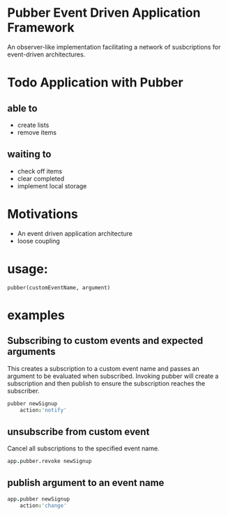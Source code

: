 # Pubber Event Driven Application Framework

An observer-like implementation facilitating a network of susbcriptions
for event-driven architectures.

# Todo Application with Pubber

## able to
* create lists
* remove items

## waiting to
* check off items
* clear completed
* implement local storage


# Motivations

* An event driven application architecture
* loose coupling


# usage:
```coffeescriptxxx
pubber(customEventName, argument)
```


# examples

## Subscribing to custom events and expected arguments
This creates a subscription to a custom event name and passes an
argument to be evaluated when subscribed. Invoking pubber will create a
subscription and then publish to ensure the subscription reaches the
subscriber.

```coffeescript
pubber newSignup
	action:'notify'
```

## unsubscribe from custom event
Cancel all subscriptions to the specified event name.
```coffeescript
app.pubber.revoke newSignup
```


## publish argument to an event name

```coffeescript
app.pubber newSignup
	action:'change'
```


